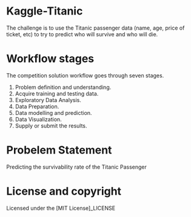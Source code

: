 # Kaggle-Titanic

The challenge is to use the Titanic passenger data (name, age, price of ticket, etc) to try to predict who will survive and who will die.

# Workflow stages
The competition solution workflow goes through seven stages.

  1.	Problem definition and understanding.
  2.	Acquire training and testing data.
  3.	Exploratory Data Analysis.
  4.	Data Preparation.
  5.	Data modelling and prediction.
  6.	Data Visualization.
  7.	Supply or submit the results.

# Probelem Statement
Predicting the survivability rate of the Titanic Passenger

# License and copyright
Licensed under the [MIT License]_LICENSE
